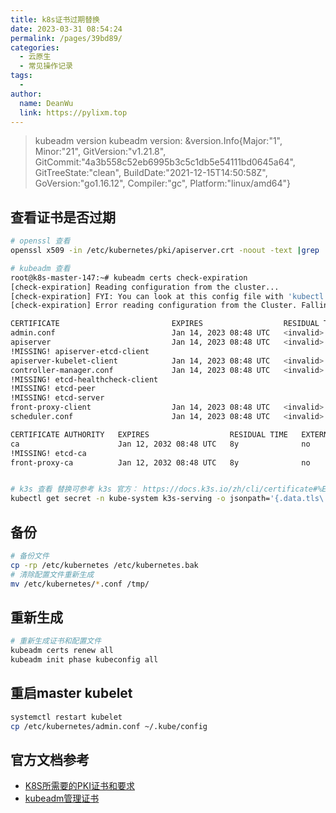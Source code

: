 ```yaml
---
title: k8s证书过期替换
date: 2023-03-31 08:54:24
permalink: /pages/39bd89/
categories:
  - 云原生
  - 常见操作记录
tags:
  - 
author: 
  name: DeanWu
  link: https://pylixm.top
---
```


> kubeadm version
> kubeadm version: &version.Info{Major:"1", Minor:"21", GitVersion:"v1.21.8", GitCommit:"4a3b558c52eb6995b3c5c1db5e54111bd0645a64", GitTreeState:"clean", BuildDate:"2021-12-15T14:50:58Z", GoVersion:"go1.16.12", Compiler:"gc", Platform:"linux/amd64"}

## 查看证书是否过期 

```bash
# openssl 查看
openssl x509 -in /etc/kubernetes/pki/apiserver.crt -noout -text |grep ' Not '

# kubeadm 查看
root@k8s-master-147:~# kubeadm certs check-expiration
[check-expiration] Reading configuration from the cluster...
[check-expiration] FYI: You can look at this config file with 'kubectl -n kube-system get cm kubeadm-config -o yaml'
[check-expiration] Error reading configuration from the Cluster. Falling back to default configuration

CERTIFICATE                         EXPIRES                  RESIDUAL TIME   CERTIFICATE AUTHORITY   EXTERNALLY MANAGED
admin.conf                          Jan 14, 2023 08:48 UTC   <invalid>       ca                      no
apiserver                           Jan 14, 2023 08:48 UTC   <invalid>       ca                      no
!MISSING! apiserver-etcd-client
apiserver-kubelet-client            Jan 14, 2023 08:48 UTC   <invalid>       ca                      no
controller-manager.conf             Jan 14, 2023 08:48 UTC   <invalid>       ca                      no
!MISSING! etcd-healthcheck-client
!MISSING! etcd-peer
!MISSING! etcd-server
front-proxy-client                  Jan 14, 2023 08:48 UTC   <invalid>       front-proxy-ca          no
scheduler.conf                      Jan 14, 2023 08:48 UTC   <invalid>       ca                      no

CERTIFICATE AUTHORITY   EXPIRES                  RESIDUAL TIME   EXTERNALLY MANAGED
ca                      Jan 12, 2032 08:48 UTC   8y              no
!MISSING! etcd-ca
front-proxy-ca          Jan 12, 2032 08:48 UTC   8y              no


# k3s 查看 替换可参考 k3s 官方： https://docs.k3s.io/zh/cli/certificate#%E4%BD%BF%E7%94%A8%E8%87%AA%E5%AE%9A%E4%B9%89-ca-%E8%AF%81%E4%B9%A6
kubectl get secret -n kube-system k3s-serving -o jsonpath='{.data.tls\.crt}' | base64 -d | openssl x509 -noout -text | grep Not
```

## 备份

```bash
# 备份文件
cp -rp /etc/kubernetes /etc/kubernetes.bak
# 清除配置文件重新生成
mv /etc/kubernetes/*.conf /tmp/

```

## 重新生成

```bash
# 重新生成证书和配置文件
kubeadm certs renew all
kubeadm init phase kubeconfig all
```

## 重启master kubelet 

```bash
systemctl restart kubelet
cp /etc/kubernetes/admin.conf ~/.kube/config
```

## 官方文档参考

- [K8S所需要的PKI证书和要求](https://kubernetes.io/zh-cn/docs/setup/best-practices/certificates/)
- [kubeadm管理证书](https://kubernetes.io/zh-cn/docs/tasks/administer-cluster/kubeadm/kubeadm-certs/#kubeconfig-additional-users)
